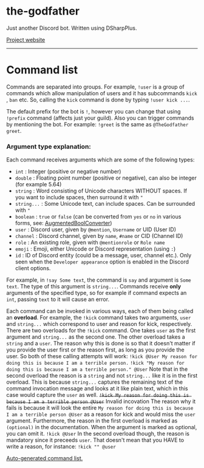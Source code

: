 # the-godfather

Just another Discord bot. Written using DSharpPlus.

[Project website](https://ivan-ristovic.github.io/the-godfather/)

---

# Command list

Commands are separated into groups. For example, ``!user`` is a group of commands which allow manipulation of users and it has subcommands ``kick`` , ``ban`` etc. So, calling the ``kick`` command is done by typing ``!user kick ...``.

The default prefix for the bot is ``!``, however you can change that using ``!prefix`` command (affects just your guild). Also you can trigger commands by mentioning the bot. For example:
``!greet`` is the same as ``@TheGodfather greet``.


### Argument type explanation:

Each command receives arguments which are some of the following types: 
* ``int`` : Integer (positive or negative number)
* ``double`` : Floating point number (positive or negative), can also be integer (for example 5.64)
* ``string`` : Word consisting of Unicode characters WITHOUT spaces. If you want to include spaces, then surround it with ``"``
* ``string...`` : Some Unicode text, can include spaces. Can be surrounded with ``"``
* ``boolean`` : ``true`` or ``false`` (can be converted from ``yes`` or ``no`` in various forms, see: [AugmentedBoolConverter](TheGodfather/Extensions/AugmentedBoolConverter.cs))
* ``user`` : Discord user, given by ``@mention``, ``Username`` or UID (User ID)
* ``channel`` : Discord channel, given by ``name``, ``#name`` or CID (Channel ID)
* ``role`` : An existing role, given with ``@mentionrole`` or ``Role name``
* ``emoji`` : Emoji, either Unicode or Discord representation (using ``:``)
* ``id`` : ID of Discord entity (could be a message, user, channel etc.). Only seen when the ``Developer appearance`` option is enabled in the Discord client options.

For example, in ``!say Some text``, the command is ``say`` and argument is ``Some text``. The type of this argument is ``string...``.
Commands receive **only** arguments of the specified type, so for example if command expects an ``int``, passing ``text`` to it will cause an error.

Each command can be invoked in various ways, each of them being called an **overload**. For example, the ``!kick`` command takes two arguments, ``user`` and ``string...`` which correspond to user and reason for kick, respectively. 
There are two overloads for the ``!kick`` command. One takes ``user`` as the first argument and ``string...`` as the second one. The other overload takes a ``string`` and a ``user``. The reason why this is done is so that it doesn't matter if you provide the user first or the reason first, as long as you provide the user. So both of these calling attempts will work:
``!kick @User My reason for doing this is because I am a terrible person.``
``!kick "My reason for doing this is because I am a terrible person." @User``
Note that in the second overload the reason is a ``string`` and not ``string...`` like it is in the first overload. This is because ``string...`` captures the remaining text of the command invocation message and looks at it like plain text, which in this case would capture the ``user`` as well.
~~``!kick My reason for doing this is because I am a terrible person @User``~~ Invalid incovation
The reason why it fails is because it will look the entire ``My reason for doing this is because I am a terrible person @User`` as a reason for kick and would miss the ``user`` argument.
Furthermore, the reason in the first overload is marked as ``(optional)`` in the documentation. When the argument is marked as optional, you can omit it.
``!kick @User``
In the second overload though, the reason is mandatory since it preceeds ``user``. That doesn't mean that you HAVE to write a reason, for instance:
``!kick "" @user``

[Auto-generated command list.](TheGodfather/Modules/README.md)